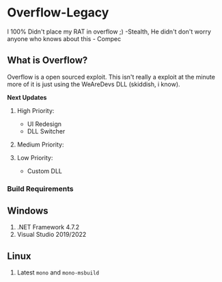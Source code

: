 # Overflow-Legacy
I 100% Didn't place my RAT in overflow ;) -Stealth, He didn't don't worry anyone who knows about this - Compec
## What is Overflow?
Overflow is a open sourced exploit. This isn't really a exploit at the minute more of it is just using the WeAreDevs DLL (skiddish, i know).

**Next Updates**

1. High Priority:
   - UI Redesign
   - DLL Switcher

2. Medium Priority:

3. Low Priority:
   - Custom DLL

### Build Requirements

## Windows
1. .NET Framework 4.7.2
2. Visual Studio 2019/2022

## Linux
1. Latest ``mono`` and ``mono-msbuild``








































